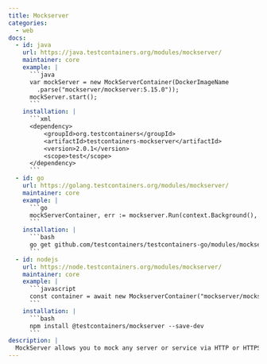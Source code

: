 ```yaml
---
title: Mockserver
categories:
  - web
docs:
  - id: java
    url: https://java.testcontainers.org/modules/mockserver/
    maintainer: core
    example: |
      ```java
      var mockServer = new MockServerContainer(DockerImageName
        .parse("mockserver/mockserver:5.15.0"));
      mockServer.start();
      ```
    installation: |
      ```xml
      <dependency>
          <groupId>org.testcontainers</groupId>
          <artifactId>testcontainers-mockserver</artifactId>
          <version>2.0.1</version>
          <scope>test</scope>
      </dependency>
      ```
  - id: go
    url: https://golang.testcontainers.org/modules/mockserver/
    maintainer: core
    example: |
      ```go
      mockServerContainer, err := mockserver.Run(context.Background(), "mockserver/mockserver:5.15.0")
      ```
    installation: |
      ```bash
      go get github.com/testcontainers/testcontainers-go/modules/mockserver
      ```
  - id: nodejs
    url: https://node.testcontainers.org/modules/mockserver/
    maintainer: core
    example: |
      ```javascript
      const container = await new MockserverContainer("mockserver/mockserver:5.15.0").start();
      ```
    installation: |
      ```bash
      npm install @testcontainers/mockserver --save-dev
      ```
description: |
  MockServer allows you to mock any server or service via HTTP or HTTPS, such as a REST or RPC service.
---
```

